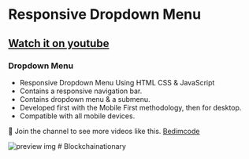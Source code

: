 # Responsive Dropdown Menu
## [Watch it on youtube](https://youtu.be/rlFjsp4BtRA)
### Dropdown Menu

- Responsive Dropdown Menu Using HTML CSS & JavaScript
- Contains a responsive navigation bar.
- Contains dropdown menu & a submenu.
- Developed first with the Mobile First methodology, then for desktop.
- Compatible with all mobile devices.

💙 Join the channel to see more videos like this. [Bedimcode](https://www.youtube.com/@Bedimcode)

![preview img](/preview.png)
#   B l o c k c h a i n a t i o n a r y  
 